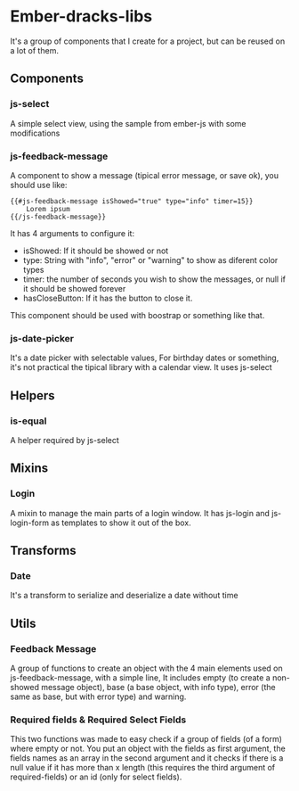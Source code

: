 # Ember-dracks-libs

It's a group of components that I create for a project, but can be reused on a lot of them. 

## Components

### js-select 

A simple select view, using the sample from ember-js with some modifications

### js-feedback-message

A component to show a message (tipical error message, or save ok), you should use like:
```
{{#js-feedback-message isShowed="true" type="info" timer=15}}
	Lorem ipsum
{{/js-feedback-message}}
```

It has 4 arguments to configure it:
  * isShowed: If it should be showed or not
  * type: String with "info", "error" or "warning" to show as diferent color types
  * timer: the number of seconds you wish to show the messages, or null if it should be showed forever
  * hasCloseButton: If it has the button to close it. 
  
This component should be used with boostrap or something like that. 

### js-date-picker

It's a date picker with selectable values, For birthday dates or something, it's not practical the tipical library with 
a calendar view. It uses js-select

## Helpers

### is-equal

A helper required by js-select

## Mixins

### Login

A mixin to manage the main parts of a login window. It has js-login and js-login-form as templates to show it out of the 
box. 

## Transforms

### Date

It's a transform to serialize and deserialize a date without time

## Utils

### Feedback Message

A group of functions to create an object with the 4 main elements used on js-feedback-message, with a simple line, It 
includes empty (to create a non-showed message object), base (a base object, with info type), error (the same as base, 
but with error type) and warning.
 
### Required fields & Required Select Fields

This two functions was made to easy check if a group of fields (of a form) where empty or not. You put an object with
 the fields as first argument, the fields names as an array in the second argument and it checks if there is a null value
 if it has more than x length (this requires the third argument of required-fields) or an id (only for select fields). 
